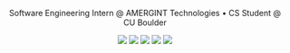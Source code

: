 <p align="center">
  Software Engineering Intern @ AMERGINT Technologies • CS Student @ CU Boulder
</p>

<p align="center">
  <img src="https://img.shields.io/badge/Python-1e3a5f?style=flat&logo=python&logoColor=white"/>
  <img src="https://img.shields.io/badge/C++-1b2b45?style=flat&logo=c%2B%2B&logoColor=white"/>
  <img src="https://img.shields.io/badge/C-0d1b2a?style=flat&logo=c&logoColor=white"/>
  <img src="https://img.shields.io/badge/Lua-223B63?style=flat&logo=lua&logoColor=white"/>
  <img src="https://img.shields.io/badge/Roblox-1a1e2d?style=flat&logo=roblox&logoColor=white"/>
</p>
